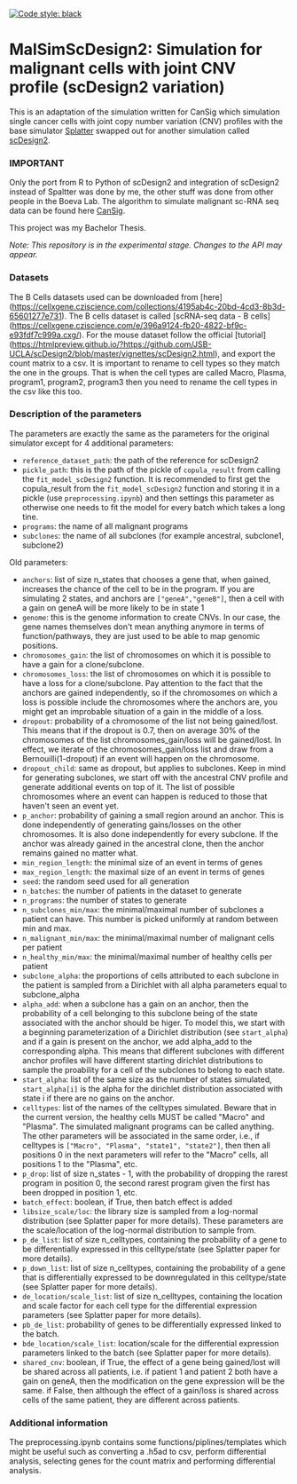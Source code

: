 [![Code style: black](https://img.shields.io/badge/code%20style-black-000000.svg)](https://github.com/psf/black)

# MalSimScDesign2: Simulation for malignant cells with joint CNV profile (scDesign2 variation)

This is an adaptation of the simulation written for CanSig which simulation single cancer cells with joint copy number variation (CNV) profiles with the base simulator [Splatter](https://genomebiology.biomedcentral.com/articles/10.1186/s13059-017-1305-0) swapped out for another simulation called [scDesign2](https://github.com/JSB-UCLA/scDesign2). 

### IMPORTANT
Only the port from R to Python of scDesign2 and integration of scDesign2 instead of Spaltter was done by me, the other stuff was done from other people in the Boeva Lab.
The algorithm to simulate malignant sc-RNA seq data can be found here [CanSig](https://github.com/BoevaLab/CanSig).

This project was my Bachelor Thesis.

_Note: This repository is in the experimental stage. Changes to the API may appear._

### Datasets
The B Cells datasets used can be downloaded from [here] (https://cellxgene.cziscience.com/collections/4195ab4c-20bd-4cd3-8b3d-65601277e731). The B cells dataset is called [scRNA-seq data - B cells] (https://cellxgene.cziscience.com/e/396a9124-fb20-4822-bf9c-e93fdf7c999a.cxg/).
For the mouse dataset follow the official [tutorial] (https://htmlpreview.github.io/?https://github.com/JSB-UCLA/scDesign2/blob/master/vignettes/scDesign2.html), and export the count matrix to a csv.
It is important to rename to cell types so they match the one in the groups. That is when the cell types are called Macro, Plasma, program1, program2, program3 then you need to rename the cell types in the csv like this too.

### Description of the parameters
The parameters are exactly the same as the parameters for the original simulator except for 4 additional parameters:
- `reference_dataset_path`: the path of the reference for scDesign2
- `pickle_path`: this is the path of the pickle of `copula_result` from calling the `fit_model_scDesign2` function. It is recommended to first get the copula_result from the `fit_model_scDesign2` function and storing it in a pickle (use `preprocessing.ipynb`) and then settings this parameter as otherwise one needs to fit the model for every batch which takes a long tine.
- `programs`: the name of all malignant programs
- `subclones`: the name of all subclones (for example ancestral, subclone1, subclone2)

Old parameters:

- `anchors`: list of size n_states that chooses a gene that, when gained, increases the chance of the cell to be in the program. If you are simulating 2 states, and anchors are `["geneA","geneB"]`, then a cell with a gain on geneA will be more likely to be in state 1
- `genome`: this is the genome information to create CNVs. In our case, the gene names themselves don't mean anything anymore in terms of function/pathways, they are just used to be able to map genomic positions. 
- `chromosomes_gain`: the list of chromosomes on which it is possible to have a gain for a clone/subclone. 
- `chromosomes_loss`: the list of chromosomes on which it is possible to have a loss for a clone/subclone. Pay attention to the fact that the anchors are gained independently, so if the chromosomes on which a loss is possible include the chromosomes where the anchors are, you might get an improbable situation of a gain in the middle of a loss.
- `dropout`: probability of a chromosome of the list not being gained/lost. This means that if the dropout is 0.7, then on average 30% of the chromosomes of the list chromosomes_gain/loss will be gained/lost. In effect, we iterate of the chromosomes_gain/loss list and draw from a Bernouilli(1-dropout) if an event will happen on the chromosome.
- `dropout_child`: same as dropout, but applies to subclones. Keep in mind for generating subclones, we start off with the ancestral CNV profile and generate additional events on top of it. The list of possible chromosomes where an event can happen is reduced to those that haven't seen an event yet. 
- `p_anchor`: probability of gaining a small region around an anchor. This is done independently of generating gains/losses on the other chromosomes. It is also done independently for every subclone. If the anchor was already gained in the ancestral clone, then the anchor remains gained no matter what.
- `min_region_length`: the minimal size of an event in terms of genes
- `max_region_length`: the maximal size of an event in terms of genes
- `seed`: the random seed used for all generation
- `n_batches`: the number of patients in the dataset to generate
- `n_programs`: the number of states to generate 
- `n_subclones_min/max`: the minimal/maximal number of subclones a patient can have. This number is picked uniformly at random between min and max.
- `n_malignant_min/max`: the minimal/maximal number of malignant cells per patient
- `n_healthy_min/max`: the minimal/maximal number of healthy cells per patient
- `subclone_alpha`: the proportions of cells attributed to each subclone in the patient is sampled from a Dirichlet with all alpha parameters equal to subclone_alpha
- `alpha_add`: when a subclone has a gain on an anchor, then the probability of a cell belonging to this subclone being of the state associated with the anchor should be higer. To model this, we start with a beginning parameterization of a Dirichlet distribution (see `start_alpha`) and if a gain is present on the anchor, we add alpha_add to the corresponding alpha. This means that different subclones with different anchor profiles will have different starting dirichlet distributions to sample the proability for a cell of the subclones to belong to each state. 
- `start_alpha`: list of the same size as the number of states simulated, `start_alpha[i]` is the alpha for the dirichlet distribution associated with state i if there are no gains on the anchor. 
- `celltypes`: list of the names of the celltypes simulated. Beware that in the current version, the healthy cells MUST be called "Macro" and "Plasma". The simulated malignant programs can be called anything. The other parameters will be associated in the same order, i.e., if celltypes is `["Macro", "Plasma", "state1", "state2"]`, then then all positions 0 in the next parameters will refer to the "Macro" cells, all positions 1 to the "Plasma", etc.
- `p_drop`: list of size n_states - 1, with the probability of dropping the rarest program in position 0, the second rarest program given the first has been dropped in position 1, etc.
- `batch_effect`: boolean, if True, then batch effect is added
- `libsize_scale/loc`: the library size is sampled from a log-normal distribution (see Splatter paper for more details). These parameters are the scale/location of the log-normal distribution to sample from.
- `p_de_list`: list of size n_celltypes, containing the probability of a gene to be differentially expressed in this celltype/state (see Splatter paper for more details).
- `p_down_list`: list of size n_celltypes, containing the probability of a gene that is differentially expressed to be downregulated in this celltype/state (see Splatter paper for more details).
- `de_location/scale_list`: list of size n_celltypes, containing the location and scale factor for each cell type for the differential expression parameters (see Splatter paper for more details).
- `pb_de_list`: probability of genes to be differentially expressed linked to the batch. 
- `bde_location/scale_list`: location/scale for the differential expression parameters linked to the batch (see Splatter paper for more details).
- `shared_cnv`: boolean, if True, the effect of a gene being gained/lost will be shared across all patients, i.e. if patient 1 and patient 2 both have a gain on geneA, then the modification on the gene expression will be the same. if False, then although the effect of a gain/loss is shared across cells of the same patient, they are different across patients.

### Additional information
The preprocessing.ipynb contains some functions/piplines/templates which might be useful such as converting a .h5ad to csv, perform differential analysis, selecting genes for the count matrix and performing differential analysis.
